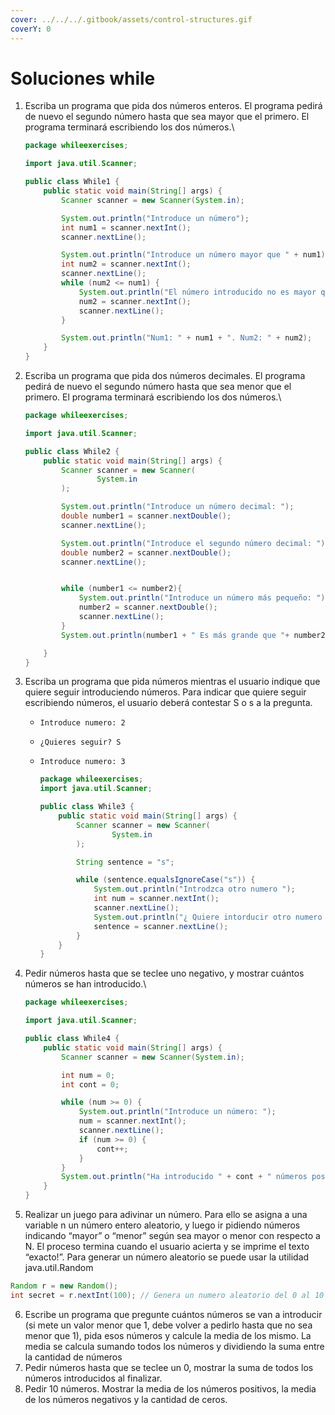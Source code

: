 ```yaml
---
cover: ../../../.gitbook/assets/control-structures.gif
coverY: 0
---
```


# Soluciones while

1.  Escriba un programa que pida dos números enteros. El programa pedirá de nuevo el segundo número hasta que sea mayor que el primero. El programa terminará escribiendo los dos números.\


    ```java
    package whileexercises;

    import java.util.Scanner;

    public class While1 {
        public static void main(String[] args) {
            Scanner scanner = new Scanner(System.in);

            System.out.println("Introduce un número");
            int num1 = scanner.nextInt();
            scanner.nextLine();

            System.out.println("Introduce un número mayor que " + num1);
            int num2 = scanner.nextInt();
            scanner.nextLine();
            while (num2 <= num1) {
                System.out.println("El número introducido no es mayor que " + num1);
                num2 = scanner.nextInt();
                scanner.nextLine();
            }

            System.out.println("Num1: " + num1 + ". Num2: " + num2);
        }
    }
    ```
2.  Escriba un programa que pida dos números decimales. El programa pedirá de nuevo el segundo número hasta que sea menor que el primero. El programa terminará escribiendo los dos números.\


    ```java
    package whileexercises;

    import java.util.Scanner;

    public class While2 {
        public static void main(String[] args) {
            Scanner scanner = new Scanner(
                    System.in
            );

            System.out.println("Introduce un número decimal: ");
            double number1 = scanner.nextDouble();
            scanner.nextLine();

            System.out.println("Introduce el segundo número decimal: ");
            double number2 = scanner.nextDouble();
            scanner.nextLine();


            while (number1 <= number2){
                System.out.println("Introduce un número más pequeño: ");
                number2 = scanner.nextDouble();
                scanner.nextLine();
            }
            System.out.println(number1 + " Es más grande que "+ number2);

        }
    }
    ```
3. Escriba un programa que pida números mientras el usuario indique que quiere seguir introduciendo números. Para indicar que quiere seguir escribiendo números, el usuario deberá contestar S o s a la pregunta.
   * `Introduce numero: 2`
   * `¿Quieres seguir? S`
   *   `Introduce numero: 3`

       ```java
       package whileexercises;
       import java.util.Scanner;

       public class While3 {
           public static void main(String[] args) {
               Scanner scanner = new Scanner(
                       System.in
               );

               String sentence = "s";

               while (sentence.equalsIgnoreCase("s")) {
                   System.out.println("Introdzca otro numero ");
                   int num = scanner.nextInt();
                   scanner.nextLine();
                   System.out.println("¿ Quiere intorducir otro numero ? ");
                   sentence = scanner.nextLine();
               }
           }
       }
       ```
4.  Pedir números hasta que se teclee uno negativo, y mostrar cuántos números se han introducido.\


    ```java
    package whileexercises;

    import java.util.Scanner;

    public class While4 {
        public static void main(String[] args) {
            Scanner scanner = new Scanner(System.in);

            int num = 0;
            int cont = 0;

            while (num >= 0) {
                System.out.println("Introduce un número: ");
                num = scanner.nextInt();
                scanner.nextLine();
                if (num >= 0) {
                    cont++;
                }
            }
            System.out.println("Ha introducido " + cont + " números positivos");
        }
    }
    ```
5. Realizar un juego para adivinar un número. Para ello se asigna a una variable n un número entero aleatorio, y luego ir pidiendo números indicando “mayor” o “menor” según sea mayor o menor con respecto a N. El proceso termina cuando el usuario acierta y se imprime el texto “exacto!”. Para generar un número aleatorio se puede usar la utilidad java.util.Random

```java
Random r = new Random(); 
int secret = r.nextInt(100); // Genera un numero aleatorio del 0 al 10 
```

6. Escribe un programa que pregunte cuántos números se van a introducir (si mete un valor menor que 1, debe volver a pedirlo hasta que no sea menor que 1), pida esos números y calcule la media de los mismo. La media se calcula sumando todos los números y dividiendo la suma entre la cantidad de números
7. Pedir números hasta que se teclee un 0, mostrar la suma de todos los números introducidos al finalizar.
8. Pedir 10 números. Mostrar la media de los números positivos, la media de los números negativos y la cantidad de ceros.
